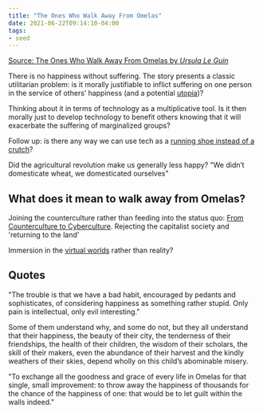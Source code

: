 ```yaml
---
title: "The Ones Who Walk Away From Omelas"
date: 2021-06-22T09:14:10-04:00
tags:
- seed
---
```


[Source: The Ones Who Walk Away From Omelas by *Ursula Le Guin*](https://learning.hccs.edu/faculty/emily.klotz/engl1302-6/readings/the-ones-who-walk-away-from-omelas-ursula-le-guin/view)

There is no happiness without suffering. The story presents a classic utilitarian problem: is it morally justifiable to inflict suffering on one person in the service of others’ happiness (and a potential [utopia](thoughts/utopia.md))?

Thinking about it in terms of technology as a multiplicative tool. Is it then morally just to develop technology to benefit others knowing that it will exacerbate the suffering of marginalized groups?

Follow up: is there any way we can use tech as a [running shoe instead of a crutch](thoughts/crutch%20and%20shoe%20metaphor.md)?

Did the agricultural revolution make us generally less happy? "We didn’t domesticate wheat, we domesticated ourselves"

## What does it mean to walk away from Omelas?
Joining the counterculture rather than feeding into the status quo: [From Counterculture to Cyberculture](thoughts/From%20Counterculture%20to%20Cyberculture.md). Rejecting the capitalist society and 'returning to the land'

Immersion in the [virtual worlds](thoughts/virtual%20worlds.md) rather than reality?

## Quotes
"The trouble is that we have a bad habit, encouraged by pedants and sophisticates, of considering happiness as something rather stupid. Only pain is intellectual, only evil interesting."

 Some of them understand why, and some do not, but they all understand that their happiness, the beauty of their city, the tenderness of their friendships, the health of their children, the wisdom of their scholars, the skill of their makers, even the abundance of their harvest and the kindly weathers of their skies, depend wholly on this child’s abominable misery.
 
 "To exchange all the goodness and grace of every life in Omelas for that single, small improvement: to throw away the happiness of thousands for the chance of the happiness of one: that would be to let guilt within the walls indeed."
 
 